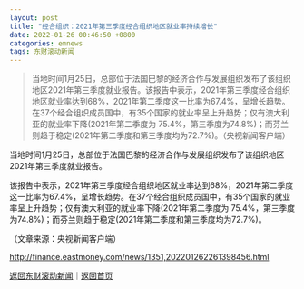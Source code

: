 ```yaml
---
layout: post
title: "经合组织：2021年第三季度经合组织地区就业率持续增长"
date: 2022-01-26 00:46:50 +0800
categories: emnews
tags: 东财滚动新闻
---
```

> 当地时间1月25日，总部位于法国巴黎的经济合作与发展组织发布了该组织地区2021年第三季度就业报告。该报告中表示，2021年第三季度经合组织地区就业率达到68%，2021年第二季度这一比率为67.4%，呈增长趋势。在37个经合组织成员国中，有35个国家的就业率呈上升趋势；仅有澳大利亚的就业率下降(2021年第二季度为 75.4%，第三季度为74.8%)；而芬兰则趋于稳定(2021年第二季度和第三季度均为72.7%)。（央视新闻客户端）

<p>当地时间1月25日，总部位于法国巴黎的经济合作与发展组织发布了该组织地区2021年第三季度就业报告。</p>
 <p>该报告中表示，2021年第三季度经合组织地区就业率达到68%，2021年第二季度这一比率为67.4%，呈增长趋势。在37个经合组织成员国中，有35个国家的就业率呈上升趋势；仅有澳大利亚的就业率下降(2021年第二季度为 75.4%，第三季度为74.8%)；而芬兰则趋于稳定(2021年第二季度和第三季度均为72.7%)。</p><p class="em_media">（文章来源：央视新闻客户端）</p>

<http://finance.eastmoney.com/news/1351,202201262261398456.html>

[返回东财滚动新闻](//finews.withounder.com/emnews/)｜[返回首页](//finews.withounder.com/)